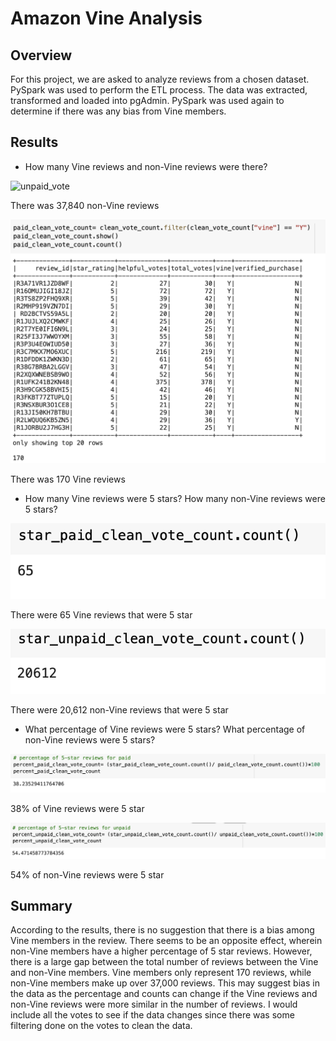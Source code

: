 # Amazon Vine Analysis

## Overview

For this project, we are asked to analyze reviews from a chosen dataset. PySpark was used to perform the ETL process. The data was extracted, transformed and loaded into pgAdmin. PySpark was used again to determine if there was any bias from Vine members.

## Results

- How many Vine reviews and non-Vine reviews were there?

<img width="758" alt=" unpaid_vote" src="https://user-images.githubusercontent.com/100614930/175850994-858e4cab-e8bc-4f04-b8fc-21cb74464373.png">

There was 37,840 non-Vine reviews

![paid_vote](/images/paid_vote.png)

There was 170 Vine reviews


- How many Vine reviews were 5 stars? How many non-Vine reviews were 5 stars?

![5_star_paid](/images/5_star_paid.png)

There were 65 Vine reviews that were 5 star

![5_star_unpaid](/images/5_star_unpaid.png)

There were 20,612 non-Vine reviews that were 5 star


- What percentage of Vine reviews were 5 stars? What percentage of non-Vine reviews were 5 stars?

![percent_paid](/images/percent_paid.png)

38% of Vine reviews were 5 star

![percent_unpaid](/images/percent_unpaid.png)

54% of non-Vine reviews were 5 star


## Summary

According to the results, there is no suggestion that there is a bias among Vine members in the review. There seems to be an opposite effect, wherein non-Vine members have a higher percentage of 5 star reviews. However, there is a large gap between the total number of reviews between the Vine and non-Vine members. Vine members only represent 170 reviews, while non-Vine members make up over 37,000 reviews. This may suggest bias in the data as the percentage and counts can change if the Vine reviews and non-Vine reviews were more similar in the number of reviews. I would include all the votes to see if the data changes since there was some filtering done on the votes to clean the data.
